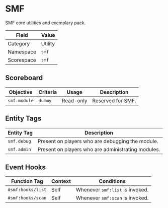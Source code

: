 # SMF
SMF core utilities and exemplary pack.

Field       | Value
----------- | -----
Category    | Utility
Namespace   | `smf`
Scorespace  | `smf`

## Scoreboard
Objective       | Criteria  | Usage     | Description
--------------- | --------- | --------- | -----------
`smf.module`    | `dummy`   | Read-only | Reserved for SMF.

## Entity Tags
Entity Tag  | Description
----------- | -----------
`smf.debug` | Present on players who are debugging the module.
`smf.admin` | Present on players who are administrating modules.

## Event Hooks
Function Tag        | Context   | Conditions
------------------- | --------- | -----------
`#smf:hooks/list`   | Self      | Whenever `smf:list` is invoked.
`#smf:hooks/scan`   | Self      | Whenever `smf:scan` is invoked.
